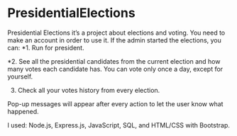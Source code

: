 # PresidentialElections

Presidential Elections it’s a project about elections and voting. You need to make an account in order to use it.
If the admin started the elections, you can:
*1. Run for president.

*2. See all the presidential candidates from the current election and how many votes each candidate has. You can vote only once a day, except for yourself.

3. Check all your votes history from every election.

Pop-up messages will appear after every action to let the user know what happened.

I used: Node.js, Express.js, JavaScript, SQL, and HTML/CSS with Bootstrap.
